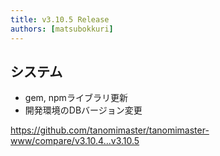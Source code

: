 ```yaml
---
title: v3.10.5 Release
authors: [matsubokkuri]
---
```


<!-- truncate -->

## システム

- gem, npmライブラリ更新
- 開発環境のDBバージョン変更

https://github.com/tanomimaster/tanomimaster-www/compare/v3.10.4...v3.10.5


